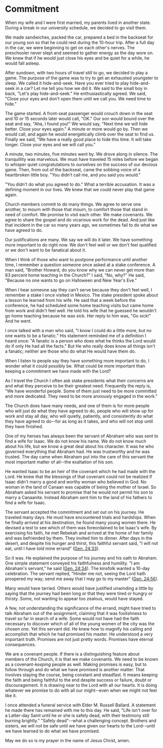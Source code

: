 # Commitment

When my wife and I were first married, my parents lived in another state.
During a break in our university schedule, we decided to go visit them.

We made sandwiches, packed the car, prepared a bed in the backseat for our
young son so that he could rest during the 10-hour trip. After a full day in
the car, we were beginning to get on each other's nerves. The preschooler
never slept and seemed to gather energy as the day wore on. We knew that if he
would just close his eyes and be quiet for a while, he would fall asleep.

After sundown, with two hours of travel still to go, we decided to play a
game. The purpose of the game was to try to get an exhausted youngster to
sleep. We called it hide-and-seek. Have you ever tried to play hide-and-seek
in a car? Let me tell you how we did it. We said to the small boy in back,
"Let's play hide-and-seek." He enthusiastically agreed. We said, "Close your
eyes and don't open them until we call you. We need time to hide."

The game started. A front-seat passenger would crouch down in the seat and 10
or 15 seconds later would call, "OK." Our son would bound over the seat and
say, "Aha, I found you!" We would say, "Next time we will hide better. Close
your eyes again." A minute or more would go by. Then we would call, and again
he would energetically climb over the seat to find us. Finally we said, "We
have a really good place to hide this time. It will take longer. Close your
eyes and we will call you."

A minute, two minutes, five minutes went by. We drove along in silence. The
tranquillity was marvelous. We must have traveled 15 miles before we began to
whisper quiet congratulations to ourselves on the success of our devious game.
Then, from out of the backseat, came the sobbing voice of a heartbroken little
boy. "You didn't call me, and you said you would."

"You didn't do what you agreed to do." What a terrible accusation. It was a
defining moment in our lives. We knew that we could never play that game
again.

Church members commit to do many things. We agree to serve one another, to
mourn with those that mourn, to comfort those that stand in need of comfort.
We promise to visit each other. We make covenants. We agree to share the
gospel and do vicarious work for the dead. And just like that incident in the
car so many years ago, we sometimes fail to do what we have agreed to do.

Our justifications are many. We say we will do it later. We have something
more important to do right now. We don't feel well or we don't feel qualified
or we don't want to be fanatical about it.

When I think of those who want to postpone performance until another time, I
remember a question someone once asked at a stake conference. A man said,
"Brother Howard, do you know why we can never get more than 83 percent home
teaching in the Church?" I said, "No, why?" He said, "Because no one wants to
go on Halloween and New Year's Eve."

When I hear someone say they can't serve because they don't feel well, I
remember a stake I once visited in Mexico. The stake president spoke about a
lesson he learned from his wife. He said that a week before the conference, he
had scheduled some home teaching visits but came home from work and didn't
feel well. He told his wife that he guessed he wouldn't go home teaching
because he was sick. Her reply to him was, "Go sick!" And he went.

I once talked with a man who said, "I know I could do a little more, but no
one wants to be a fanatic." His statement reminded me of a definition I heard
once: "A fanatic is a person who does what he thinks the Lord would do if only
He had all the facts." But He who really does know all things isn't a fanatic;
neither are those who do what He would have them do.

When I listen to people say they have something more important to do, I wonder
what it could possibly be. What could be more important than keeping a
commitment we have made with the Lord?

As I travel the Church I often ask stake presidents what their concerns are
and what they perceive to be their greatest need. Frequently the reply is, "We
have wonderful people. Some of them just need to be more committed and more
dedicated. They need to be more anxiously engaged in the work."

The Church does have many needs, and one of them is for more people who will
just do what they have agreed to do, people who will show up for work and stay
all day, who will quietly, patiently, and consistently do what they have
agreed to do--for as long as it takes, and who will not stop until they have
finished.

One of my heroes has always been the servant of Abraham who was sent to find a
wife for Isaac. We do not know his name. We do not know much about his life,
but we know a great deal about his character. It was he who governed
everything that Abraham had. He was trustworthy and he was trusted. The day
came when Abraham put into the care of this servant the most important matter
of all--the exaltation of his son.

He wanted Isaac to be an heir of the covenant which he had made with the Lord.
He knew that the blessings of that covenant could not be realized if Isaac
didn't marry a good and worthy woman who believed in God. No woman in the land
of Canaan was capable of being the mother of Israel. So Abraham asked his
servant to promise that he would not permit his son to marry a Canaanite.
Instead Abraham sent him to the land of his fathers to find a wife for Isaac.

The servant accepted the commitment and set out on his journey. He traveled
many days. He must have encountered trials and hardships. When he finally
arrived at his destination, he found many young women there. He devised a test
to see which of them was foreordained to be Isaac's wife. By exercising his
faith, he met Rebekah and arrived at the home of her family and was befriended
by them. They invited him to dinner. After days in the desert, and despite his
hunger and thirst, this faithful servant said, "I will not eat, until I have
told mine errand" ([Gen.
24:33](https://www.lds.org/scriptures/ot/gen/24.33?lang=eng#32)).

So it was. He explained the purpose of his journey and his oath to Abraham.
One simple statement conveyed his faithfulness and humility. "I am Abraham's
servant," he said ([Gen.
24:34](https://www.lds.org/scriptures/ot/gen/24.34?lang=eng#33)). The kinsfolk
wanted a 10-day celebration. The servant replied, "Hinder me not, seeing the
Lord hath prospered my way; send me away that I may go to my master" ([Gen.
24:56](https://www.lds.org/scriptures/ot/gen/24.56?lang=eng#55)).

Many would have tarried. Others would have justified unwinding a little by
saying that the journey had been long or that they were tired or hungry or
thirsty. Some, not wanting to appear too zealous, would have stayed.

A few, not understanding the significance of the errand, might have tried to
talk Abraham out of the assignment, claiming that it was foolishness to travel
so far in search of a wife. Some would not have had the faith necessary to
discover which of all of the young women of the city was the chosen one. Yet
this servant did. He knew how to magnify his calling and accomplish that which
he had promised his master. He understood a very important truth. Promises are
not just pretty words. Promises have eternal consequences.

We are a covenant people. If there is a distinguishing feature about members
of the Church, it is that we make covenants. We need to be known as a
covenant-_keeping_ people as well. Making promises is easy, but to follow
through and do what we have promised is another matter. That involves staying
the course, being constant and steadfast. It means keeping the faith and being
faithful to the end despite success or failure, doubt or discouragement. It is
drawing near to the Lord with all our hearts. It is doing whatever we promise
to do with all our might--even when we might not feel like it.

I once attended a funeral service with Elder M. Russell Ballard. A statement
he made there has remained with me to this day. He said, "Life isn't over for
a Latter-day Saint until he or she is safely dead, with their testimony still
burning brightly." "Safely dead"--what a challenging concept. Brothers and
sisters, we will not be safe until we have given our hearts to the Lord--until
we have learned to do what we have promised.

May we do so is my prayer in the name of Jesus Christ, amen.

